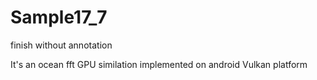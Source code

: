 # Sample17_7
finish without annotation

It's an ocean fft GPU similation implemented on android Vulkan platform
